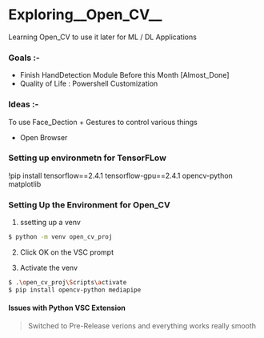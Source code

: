 # Exploring__Open_CV__
Learning Open_CV to use it later for ML / DL Applications


### Goals :-
- Finish HandDetection Module Before this Month  [Almost_Done]
- Quality of Life : Powershell Customization     

### Ideas :-
To use Face_Dection + Gestures to control various things 
- Open Browser

### Setting up environmetn for TensorFLow

!pip install tensorflow==2.4.1 tensorflow-gpu==2.4.1 opencv-python matplotlib



### Setting Up the Environment for Open_CV

1. ssetting up a venv
```sh
$ python -m venv open_cv_proj
```

2. Click OK on the VSC prompt

3. Activate the venv
```sh
$ .\open_cv_proj\Scripts\activate
$ pip install opencv-python mediapipe
```

#### Issues with Python VSC Extension
> Switched to Pre-Release verions and everything works really smooth
